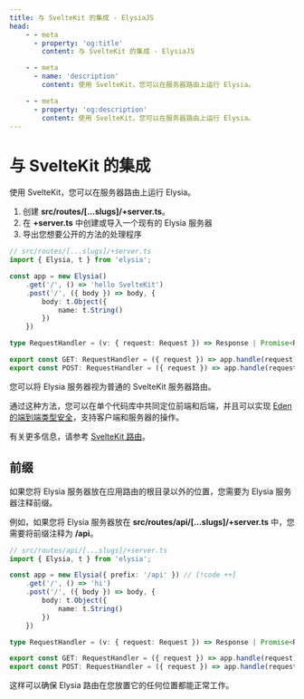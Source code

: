 ```yaml
---
title: 与 SvelteKit 的集成 - ElysiaJS
head:
    - - meta
      - property: 'og:title'
        content: 与 SvelteKit 的集成 - ElysiaJS

    - - meta
      - name: 'description'
        content: 使用 SvelteKit，您可以在服务器路由上运行 Elysia。

    - - meta
      - property: 'og:description'
        content: 使用 SvelteKit，您可以在服务器路由上运行 Elysia。
---
```


# 与 SvelteKit 的集成

使用 SvelteKit，您可以在服务器路由上运行 Elysia。

1. 创建 **src/routes/[...slugs]/+server.ts**。
2. 在 **+server.ts** 中创建或导入一个现有的 Elysia 服务器
3. 导出您想要公开的方法的处理程序

```typescript
// src/routes/[...slugs]/+server.ts
import { Elysia, t } from 'elysia';

const app = new Elysia()
    .get('/', () => 'hello SvelteKit')
    .post('/', ({ body }) => body, {
        body: t.Object({
            name: t.String()
        })
    })

type RequestHandler = (v: { request: Request }) => Response | Promise<Response>

export const GET: RequestHandler = ({ request }) => app.handle(request)
export const POST: RequestHandler = ({ request }) => app.handle(request)
```

您可以将 Elysia 服务器视为普通的 SvelteKit 服务器路由。

通过这种方法，您可以在单个代码库中共同定位前端和后端，并且可以实现 [Eden 的端到端类型安全](https://elysiajs.com/eden/overview.html)，支持客户端和服务器的操作。

有关更多信息，请参考 [SvelteKit 路由](https://kit.svelte.dev/docs/routing#server)。

## 前缀
如果您将 Elysia 服务器放在应用路由的根目录以外的位置，您需要为 Elysia 服务器注释前缀。

例如，如果您将 Elysia 服务器放在 **src/routes/api/[...slugs]/+server.ts** 中，您需要将前缀注释为 **/api**。

```typescript twoslash
// src/routes/api/[...slugs]/+server.ts
import { Elysia, t } from 'elysia';

const app = new Elysia({ prefix: '/api' }) // [!code ++]
    .get('/', () => 'hi')
    .post('/', ({ body }) => body, {
        body: t.Object({
            name: t.String()
        })
    })

type RequestHandler = (v: { request: Request }) => Response | Promise<Response>

export const GET: RequestHandler = ({ request }) => app.handle(request)
export const POST: RequestHandler = ({ request }) => app.handle(request)
```

这样可以确保 Elysia 路由在您放置它的任何位置都能正常工作。
